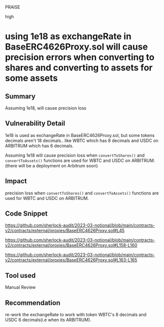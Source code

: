 PRAISE

high

# using 1e18 as exchangeRate in BaseERC4626Proxy.sol will cause precision errors when converting to shares and converting to assets for some assets

## Summary
Assuming 1e18, will cause precision loss

## Vulnerability Detail
1e18 is used as exchangeRate in BaseERC4626Proxy.sol, but some tokens decimals aren't 18 decimals.. like  WBTC which has 8 decimals and USDC on ARBITRUM which has 6 decimals. 

Assuming 1e18 will cause precision loss when `convertToShares()` and `convertToAssets()` functions are used for WBTC and USDC on ARBITRUM. (there will be a deployment on Arbitrum soon)

## Impact
precision loss when `convertToShares()` and `convertToAssets()` functions are used for WBTC and USDC on ARBITRUM.

## Code Snippet
https://github.com/sherlock-audit/2023-03-notional/blob/main/contracts-v2/contracts/external/proxies/BaseERC4626Proxy.sol#L45

https://github.com/sherlock-audit/2023-03-notional/blob/main/contracts-v2/contracts/external/proxies/BaseERC4626Proxy.sol#L158-L160

https://github.com/sherlock-audit/2023-03-notional/blob/main/contracts-v2/contracts/external/proxies/BaseERC4626Proxy.sol#L163-L165
## Tool used

Manual Review

## Recommendation
re-work the exchangeRate to work with token WBTC's 8 decimals and USDC 6 decimals(i.e when its ARBITRUM).